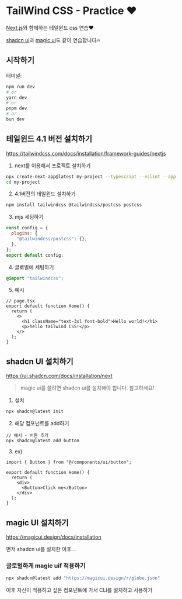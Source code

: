 # TailWind CSS - Practice ❤️

[Next.js](https://nextjs.org)와 함께하는 테일윈드 css 연습❤️

[shadcn ui](https://ui.shadcn.com/)과 [magic ui](https://magicui.design/)도 같이 연습합니다🔥

## 시작하기

터미널:

```bash
npm run dev
# or
yarn dev
# or
pnpm dev
# or
bun dev
```

## 테일윈드 4.1 버전 설치하기

https://tailwindcss.com/docs/installation/framework-guides/nextjs

1. next를 이용해서 프로젝트 설치하기

```bash
npx create-next-app@latest my-project --typescript --eslint --app
cd my-project
```

2. 4.1버전의 테일윈드 설치하기

```bash
npm install tailwindcss @tailwindcss/postcss postcss
```

3. mjs 세팅하기

```js
const config = {
  plugins: {
    "@tailwindcss/postcss": {},
  },
};
export default config;
```

4. 글로벌에 세팅하기

```css
@import "tailwindcss";
```

5. 예시

```tsx
// page.tsx
export default function Home() {
  return (
    <>
      <h1 className="text-3xl font-bold">Hello world!</h1>
      <p>hello tailwind CSS!</p>
    </>
  );
}
```

## shadcn UI 설치하기

https://ui.shadcn.com/docs/installation/next

> magic ui를 쓸려면 shadcn ui를 설치해야 합니다. 참고하세요!

1. 설치

```bash
npx shadcn@latest init
```

2. 해당 컴포넌트를 add하기

```
// 예시 - 버튼 추가
npx shadcn@latest add button
```

3. ex)

```tsx
import { Button } from "@/components/ui/button";

export default function Home() {
  return (
    <div>
      <Button>Click me</Button>
    </div>
  );
}
```

## magic UI 설치하기

https://magicui.design/docs/installation

먼저 shadcn ui를 설치한 이후...

### 글로벌하게 magic uif 적용하기

```bash
npx shadcn@latest add "https://magicui.design/r/globe.json"
```

이후 자신이 적용하고 싶은 컴포넌트에 가서 CLI를 설치하고 사용하기
